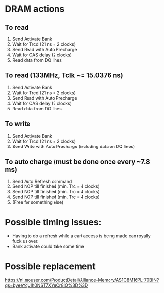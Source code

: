 # DRAM actions

## To read
1. Send Activate Bank
2. Wait for Trcd (21 ns = 2 clocks)
3. Send Read with Auto Precharge
4. Wait for CAS delay (2 clocks)
5. Read data from DQ lines

## To read (133MHz, Tclk ~= 15.0376 ns)
1. Send Activate Bank
2. Wait for Trcd (21 ns = 2 clocks)
3. Send Read with Auto Precharge
4. Wait for CAS delay (2 clocks)
5. Read data from DQ lines

## To write
1. Send Activate Bank
2. Wait for Trcd (21 ns = 2 clocks)
3. Send Write with Auto Precharge (including data on DQ lines)

## To auto charge (must be done once every ~7.8 ms)
1. Send Auto Refresh command
2. Send NOP till finished (min. Trc = 4 clocks)
3. Send NOP till finished (min. Trc = 4 clocks)
4. Send NOP till finished (min. Trc = 4 clocks)
5. (Free for something else)

# Possible timing issues:
- Having to do a refresh while a cart access is being made can royally fuck us over.
- Bank activate could take some time

# Possible replacement
https://nl.mouser.com/ProductDetail/Alliance-Memory/AS1C8M16PL-70BIN?qs=byeeYqUIh0NST7XYuCr8lQ%3D%3D
